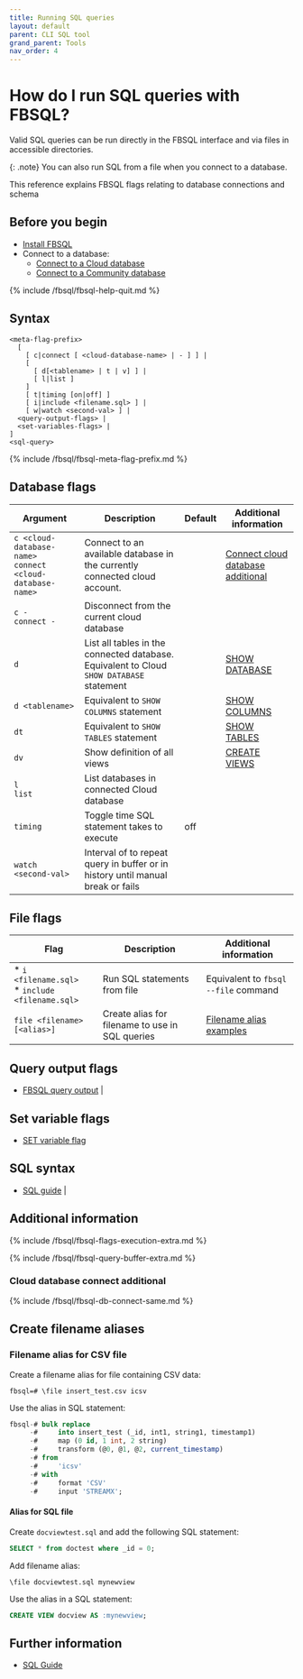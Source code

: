 ```yaml
---
title: Running SQL queries
layout: default
parent: CLI SQL tool
grand_parent: Tools
nav_order: 4
---
```


# How do I run SQL queries with FBSQL?

Valid SQL queries can be run directly in the FBSQL interface and via files in accessible directories.

{: .note}
You can also run SQL from a file when you connect to a database.

This reference explains FBSQL flags relating to database connections and schema

## Before you begin

* [Install FBSQL](/docs/tools/fbsql/fbsql-install)
* Connect to a database:
  * [Connect to a Cloud database](/docs/tools/fbsql/fbsql-connect-cloud-db)
  * [Connect to a Community database](/docs/tools/fbsql/fbsql-connect-community-db)

{% include /fbsql/fbsql-help-quit.md %}

## Syntax

```
<meta-flag-prefix>
  [
    [ c|connect [ <cloud-database-name> | - ] ] |
    [
      [ d[<tablename> | t | v] ] |
      [ l|list ]
    ]
    [ t|timing [on|off] ]
    [ i|include <filename.sql> ] |
    [ w|watch <second-val> ] |
  <query-output-flags> |
  <set-variables-flags> |
]
<sql-query>

```

{% include /fbsql/fbsql-meta-flag-prefix.md %}

## Database flags

| Argument | Description | Default | Additional information |
|---|---|---|---|
| `c <cloud-database-name>`<br/>`connect <cloud-database-name>` | Connect to an available database in the currently connected cloud account. |  | [Connect cloud database additional](#connect-cloud-database-additional) |
| `c -` <br/> `connect -` | Disconnect from the current cloud database |  |  |
| `d` | List all tables in the connected database. Equivalent to Cloud `SHOW DATABASE` statement |  | [SHOW DATABASE](/docs/sql-guide/statements/statement-database-show) |
| `d <tablename>` | Equivalent to `SHOW COLUMNS` statement |  | [SHOW COLUMNS](/docs/sql-guide/statements/statement-columns-show) |
| `dt` | Equivalent to `SHOW TABLES` statement |  | [SHOW TABLES](/docs/sql-guide/statements/statement-table-show) |
| `dv` | Show definition of all views |  | [CREATE VIEWS](/docs/sql-guide/statements/statement-view-create) |
| `l`<br/>`list` | List databases in connected Cloud database |  |  |
| `timing` | Toggle time SQL statement takes to execute | off |  |
| `watch <second-val>` | Interval of <second-val> to repeat query in buffer or in history until manual break or fails |  |

## File flags

| Flag | Description | Additional information |
|---|---|---|
| * `i <filename.sql>`<br/>* `include <filename.sql>` | Run SQL statements from file | Equivalent to `fbsql --file` command |
| `file <filename> [<alias>]` | Create alias for filename to use in SQL queries | [Filename alias examples](#create-filename-aliases) |

## Query output flags

* [FBSQL query output](/docs/tools/fbsql/fbsql-config-output) |

## Set variable flags

* [SET variable flag](/docs/tools/fbsql/fbsql-config-set-variable)

## SQL syntax

* [SQL guide](/docs/sql-guide/sql-guide-home) |

## Additional information

{% include /fbsql/fbsql-flags-execution-extra.md %}

{% include /fbsql/fbsql-query-buffer-extra.md %}

### Cloud database connect additional

{% include /fbsql/fbsql-db-connect-same.md %}

## Create filename aliases

### Filename alias for CSV file

Create a filename alias for file containing CSV data:

```
fbsql=# \file insert_test.csv icsv
```

Use the alias in SQL statement:

```sql
fbsql-# bulk replace
     -#     into insert_test (_id, int1, string1, timestamp1)
     -#     map (0 id, 1 int, 2 string)
     -#     transform (@0, @1, @2, current_timestamp)
     -# from
     -#     'icsv'
     -# with
     -#     format 'CSV'
     -#     input 'STREAMX';
```

#### Alias for SQL file

Create `docviewtest.sql` and add the following SQL statement:

```sql
SELECT * from doctest where _id = 0;
```

Add filename alias:

```
\file docviewtest.sql mynewview
```

Use the alias in a SQL statement:

```sql
CREATE VIEW docview AS :mynewview;
```


## Further information

* [SQL Guide](/docs/sql-guide/sql-guide-home)
